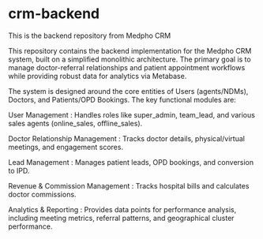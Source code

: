 # crm-backend
This is the backend repository from Medpho CRM

This repository contains the backend implementation for the Medpho CRM system, built on a simplified monolithic architecture. The primary goal is to manage doctor-referral relationships and patient appointment workflows while providing robust data for analytics via Metabase.

The system is designed around the core entities of Users (agents/NDMs), Doctors, and Patients/OPD Bookings. The key functional modules are:


User Management : Handles roles like super_admin, team_lead, and various sales agents (online_sales, offline_sales).



Doctor Relationship Management : Tracks doctor details, physical/virtual meetings, and engagement scores.





Lead Management : Manages patient leads, OPD bookings, and conversion to IPD.





Revenue & Commission Management : Tracks hospital bills and calculates doctor commissions.




Analytics & Reporting : Provides data points for performance analysis, including meeting metrics, referral patterns, and geographical cluster performance.
